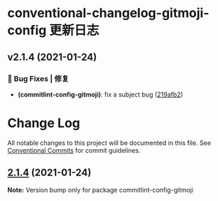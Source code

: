 # conventional-changelog-gitmoji-config 更新日志

## v2.1.4 (2021-01-24)

### 🐛 Bug Fixes | 修复

- **(commitlint-config-gitmoji)**: fix a subject bug ([219afb2](https://github.com/arvinxx/commit-gitmoji/commit/219afb2))

# Change Log

All notable changes to this project will be documented in this file.
See [Conventional Commits](https://conventionalcommits.org) for commit guidelines.

## [2.1.4](https://github.com/arvinxx/commit-gitmoji/compare/commitlint-config-gitmoji@2.1.3...commitlint-config-gitmoji@2.1.4) (2021-01-24)

**Note:** Version bump only for package commitlint-config-gitmoji
